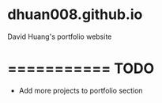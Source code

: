 # dhuan008.github.io

David Huang's portfolio website

===========
TODO
===========
- Add more projects to portfolio section

